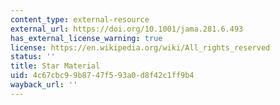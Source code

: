 ```yaml
---
content_type: external-resource
external_url: https://doi.org/10.1001/jama.281.6.493
has_external_license_warning: true
license: https://en.wikipedia.org/wiki/All_rights_reserved
status: ''
title: Star Material
uid: 4c67cbc9-9b87-47f5-93a0-d8f42c1ff9b4
wayback_url: ''
---
```

